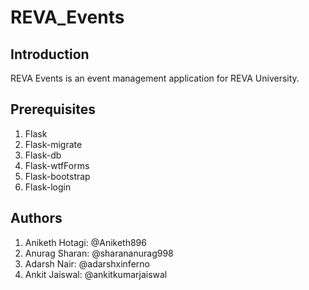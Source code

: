 # REVA_Events

## Introduction

REVA Events is an event management application for REVA University. 

## Prerequisites

1. Flask
2. Flask-migrate
3. Flask-db
4. Flask-wtfForms
5. Flask-bootstrap
6. Flask-login

## Authors

1. Aniketh Hotagi: @Aniketh896
2. Anurag Sharan: @sharananurag998
3. Adarsh Nair: @adarshxinferno
4. Ankit Jaiswal: @ankitkumarjaiswal
